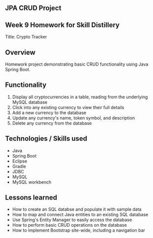 ## JPA CRUD Project

## Week 9 Homework for Skill Distillery 

Title: Crypto Tracker 

## Overview 

Homework project demonstrating basic CRUD functionality using Java Spring Boot. 

## Functionality 
1. Display all cryptocurrencies in a table, reading from the underlying MySQL database
2. Click into any existing currency to view their full details 
3. Add a new currency to the database 
3. Update any currency's name, token symbol, and description 
4. Delete any currency from the database 

## Technologies / Skills used 
* Java 
* Spring Boot 
* Eclipse 
* Gradle  
* JDBC 
* MySQL 
* MySQL workbench 

## Lessons learned 
* How to create an SQL databse and populate it with sample data 
* How to map and connect Java entities to an existing SQL database 
* Use Spring's Entity Manager to easily access the database 
* How to perform basic CRUD operations on the database 
* How to implement Bootstrap site-wide, including a navigation bar 
